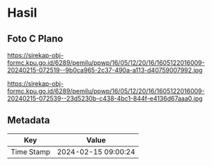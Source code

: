 # Hasil

## Foto C Plano

https://sirekap-obj-formc.kpu.go.id/6289/pemilu/ppwp/16/05/12/20/16/1605122016009-20240215-072519--9b0ca965-2c37-490a-a113-d40759007992.jpg

https://sirekap-obj-formc.kpu.go.id/6289/pemilu/ppwp/16/05/12/20/16/1605122016009-20240215-072539--23d5230b-c438-4bc1-844f-e4136d67aaa0.jpg


## Metadata

| Key        | Value               |
| ---------- | ------------------- |
| Time Stamp | 2024-02-15 09:00:24 |



